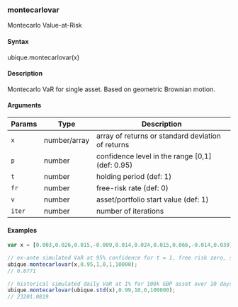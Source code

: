 ### montecarlovar

Montecarlo Value-at-Risk


#### Syntax

ubique.montecarlovar(x)


#### Description

Montecarlo VaR for single asset. Based on geometric Brownian motion.  



#### Arguments

|Params|Type|Description
|---------|----|-----------
|`x` | number/array | array of returns or standard deviation of returns
|`p` | number | confidence level in the range [0,1] (def: 0.95)
|`t` | number | holding period (def: 1)
|`fr` | number | free-risk rate (def: 0)
|`v` | number | asset/portfolio start value (def: 1)
|`iter` | number | number of iterations


#### Examples

```js
var x = [0.003,0.026,0.015,-0.009,0.014,0.024,0.015,0.066,-0.014,0.039];

// ex-ante simulated VaR at 95% confidence for t = 1, free risk zero, start capital one
ubique.montecarlovar(x,0.95,1,0,1,10000);
// 0.0771

// historical simulated daily VaR at 1% for 100k GBP asset over 10 days
ubique.montecarlovar(ubique.std(x),0.99,10,0,100000);
// 23201.0819
```

